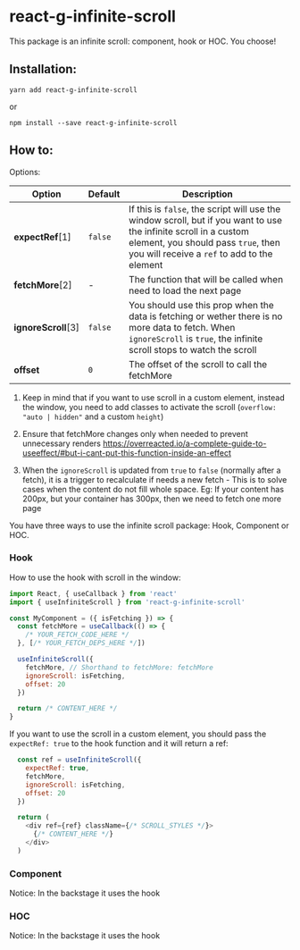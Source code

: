 # react-g-infinite-scroll

This package is an infinite scroll: component, hook or HOC. You choose!

## Installation:

```
yarn add react-g-infinite-scroll
```

or

```
npm install --save react-g-infinite-scroll
```

## How to:

Options:

| Option | Default | Description |
| - | - | - |
| **expectRef**[1] | `false` | If this is `false`, the script will use the window scroll, but if you want to use the infinite scroll in a custom element, you should pass `true`, then you will receive a `ref` to add to the element |
| **fetchMore**[2] | - | The function that will be called when need to load the next page |
| **ignoreScroll**[3] | `false` | You should use this prop when the data is fetching or wether there is no more data to fetch. When `ignoreScroll` is `true`, the infinite scroll stops to watch the scroll |
| **offset** | `0` | The offset of the scroll to call the fetchMore |

1. Keep in mind that if you want to use scroll in a custom element, instead the window, you need to add classes to activate the scroll (`overflow: "auto | hidden"` and a custom `height`)

2. Ensure that fetchMore changes only when needed to prevent unnecessary renders
https://overreacted.io/a-complete-guide-to-useeffect/#but-i-cant-put-this-function-inside-an-effect

3. When the `ignoreScroll` is updated from `true` to `false` (normally after a fetch), it is a trigger to recalculate if needs a new fetch - This is to solve cases when the content do not fill whole space. Eg: If your content has 200px, but your container has 300px, then we need to fetch one more page

You have three ways to use the infinite scroll package: Hook, Component or HOC.

### Hook

How to use the hook with scroll in the window:

```js
import React, { useCallback } from 'react'
import { useInfiniteScroll } from 'react-g-infinite-scroll'

const MyComponent = ({ isFetching }) => {
  const fetchMore = useCallback(() => {
    /* YOUR_FETCH_CODE_HERE */
  }, [/* YOUR_FETCH_DEPS_HERE */])

  useInfiniteScroll({
    fetchMore, // Shorthand to fetchMore: fetchMore
    ignoreScroll: isFetching,
    offset: 20
  })

  return /* CONTENT_HERE */
}
```

If you want to use the scroll in a custom element, you should pass the `expectRef: true` to the hook function and it will return a ref:

```js
  const ref = useInfiniteScroll({
    expectRef: true,
    fetchMore,
    ignoreScroll: isFetching,
    offset: 20
  })

  return (
    <div ref={ref} className={/* SCROLL_STYLES */}>
      {/* CONTENT_HERE */}
    </div>
  )
```

### Component

Notice: In the backstage it uses the hook

### HOC

Notice: In the backstage it uses the hook

